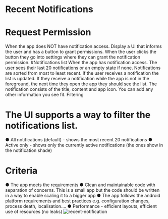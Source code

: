 # Recent Notifications

# Request Permission 
When the app does NOT have notification access. Display a UI that informs the user and has a button to grant permissions. When the user clicks the button they go into settings where they can grant the notification permission. 
#Notifications list 
When the app has notification access. The user sees their last 20 notifications or an empty state if none. Notifications are sorted from most to least recent. If the user receives a notification the list is updated. If they receive a notification while the app is not in the foreground, the next time they open the app they should see the list. The notification consists of the title, content and app icon. You can add any other information you see fit. 
Filtering 

# The UI supports a way to filter the notifications list. 
● All notifications (default) - shows the most recent 20 notifications 
● Active only - shows only the currently active notifications (the ones show in the notification shade) 

# Criteria 
● The app meets the requirements 
● Clean and maintainable code with separation of concerns. This is a small app but the code should be written in a way to enable scaling it to a bigger app 
● The app follows the android platform requirements and best practices e.g. configuration changes, process death, localisation.... 
● Performance - efficient layouts, efficient use of resources (no leaks) 
![recent-notification](https://user-images.githubusercontent.com/8910479/146775670-70e44dcf-3cf9-42c6-8db4-88563fb53d89.jpg)
